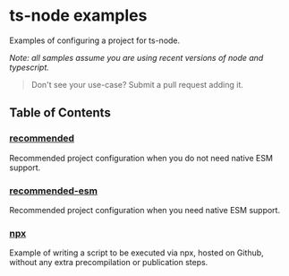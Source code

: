 # ts-node examples

Examples of configuring a project for ts-node.

*Note: all samples assume you are using recent versions of node and typescript.*

> Don't see your use-case?  Submit a pull request adding it.

## Table of Contents

### [recommended](./recommended)

Recommended project configuration when you do not need native ESM support.

### [recommended-esm](./recommended-esm)

Recommended project configuration when you need native ESM support.

### [npx](./npx)

Example of writing a script to be executed via npx, hosted on Github, without any extra precompilation or publication steps.

